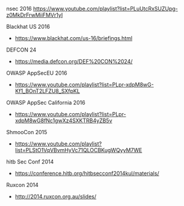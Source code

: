 nsec 2016
https://www.youtube.com/playlist?list=PLuUtcRxSUZUpg-z0MkDrFrwMiiFMVr1yI

Blackhat US 2016
* https://www.blackhat.com/us-16/briefings.html

DEFCON 24
* https://media.defcon.org/DEF%20CON%2024/

OWASP AppSecEU 2016
* https://www.youtube.com/playlist?list=PLpr-xdpM8wG-Kf1_BOnT2LFZU8_SXfpKL

OWASP AppSec California 2016
* https://www.youtube.com/playlist?list=PLpr-xdpM8wG8fNc1gwXz4SXKTRB4yZB5v

ShmooCon 2015
* https://www.youtube.com/playlist?list=PLStO1VqVBvmHyVc71QLOCBKugWQyyM7WE

hitb Sec Conf 2014
* https://conference.hitb.org/hitbsecconf2014kul/materials/

Ruxcon 2014
* http://2014.ruxcon.org.au/slides/
